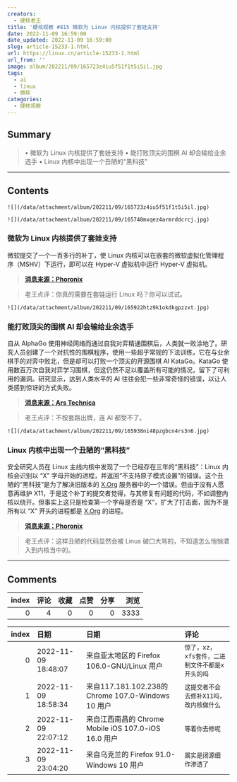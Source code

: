 ```yaml
---
creators:
  - 硬核老王
title: '硬核观察 #815 微软为 Linux 内核提供了套娃支持'
date: 2022-11-09 16:59:00
date_updated: 2022-11-09 16:59:00
slug: article-15233-1.html
url: https://linux.cn/article-15233-1.html
url_from: ''
image: album/202211/09/165723z4iu5f51f1t5i5il.jpg
tags:
  - ai
  - linux
  - 微软
categories:
  - 硬核观察
---
```


## Summary

> • 微软为 Linux 内核提供了套娃支持 • 能打败顶尖的围棋 AI 却会输给业余选手 • Linux 内核中出现一个丑陋的“黑科技”

***

<!-- more -->

## Contents

`![](/data/attachment/album/202211/09/165723z4iu5f51f1t5i5il.jpg)`

`![](/data/attachment/album/202211/09/165748mxqez4armrddcrcj.jpg)`

### 微软为 Linux 内核提供了套娃支持

微软提交了一个一百多行的补丁，使 Linux 内核可以在嵌套的微软虚拟化管理程序（MSHV）下运行，即可以在 Hyper-V 虚拟机中运行 Hyper-V 虚拟机。

> 
> **[消息来源：Phoronix](https://www.phoronix.com/news/Nested-MS-Hypervisor-Linux)**
> 
> 
> 

> 
> 老王点评：你真的需要在套娃运行 Linux 吗？你可以试试。
> 
> 
> 

`![](/data/attachment/album/202211/09/165922htz9k1okdkgpzzxt.jpg)`

### 能打败顶尖的围棋 AI 却会输给业余选手

自从 AlphaGo 使用神经网络而通过自我对弈精通围棋后，人类就一败涂地了。研究人员创建了一个对抗性的围棋程序，使用一些超乎常规的下法训练，它在与业余棋手的对弈中败北，但是却可以打败一个顶尖的开源围棋 AI KataGo。KataGo 使用数百万次自我对弈学习围棋，但这仍然不足以覆盖所有可能的情况，留下了可利用的漏洞。研究显示，达到人类水平的 AI 往往会犯一些非常奇怪的错误，以让人类感到惊讶的方式失败。

> 
> **[消息来源：Ars Technica](https://arstechnica.com/?p=1894833)**
> 
> 
> 

> 
> 老王点评：不按套路出牌，连 AI 都受不了。
> 
> 
> 

`![](/data/attachment/album/202211/09/165938ni48pzgbcn4rs3n6.jpg)`

### Linux 内核中出现一个丑陋的“黑科技”

安全研究人员在 Linux 主线内核中发现了一个已经存在三年的“黑科技”：Linux 内核会识别以 “X” 字母开始的进程，并返回“不支持原子模式设置”的错误。这个丑陋的“黑科技”是为了解决旧版本的 [X.Org](http://x.org/) 服务器中的一个错误。但由于没有人愿意再维护 X11，于是这个补丁的提交者觉得，与其修复有问题的代码，不如调整内核以绕开。但事实上这只是检查第一个字母是否是 “X”，扩大了打击面，因为不是所有以 “X” 开头的进程都是 [X.Org](http://x.org/) 的进程。

> 
> **[消息来源：Phoronix](https://www.phoronix.com/news/Linux-DRM-Process-Start-With-X)**
> 
> 
> 

> 
> 老王点评：这样丑陋的代码显然会被 Linus 破口大骂的，不知道怎么悄悄潜入到内核当中的。
> 
> 
>

***

## Comments


|   index |   评论 |   收藏 |   点赞 |   分享 |   浏览 |
|--------:|-------:|-------:|-------:|-------:|-------:|
|       0 |      4 |      0 |      0 |      0 |   3333 |

|   index | 日期                | 日期                                                 | 评论                                           |
|--------:|:--------------------|:-----------------------------------------------------|:-----------------------------------------------|
|       0 | 2022-11-09 18:48:07 | 来自亚太地区的 Firefox 106.0-GNU/Linux 用户          | `惊了，xz，xfs套件，二进制文件不都是x开头的吗` |
|       1 | 2022-11-09 18:58:34 | 来自117.181.102.238的 Chrome 107.0-Windows 10 用户   | `这提交者不会去修补X11吗，改内核做什么`        |
|       2 | 2022-11-09 22:07:12 | 来自江西南昌的 Chrome Mobile iOS 107.0-iOS 16.0 用户 | `等着你去修呢`                                 |
|       3 | 2022-11-09 23:04:20 | 来自乌克兰的 Firefox 91.0-Windows 10 用户            | `属实是闭源细作渗透了`                         |
